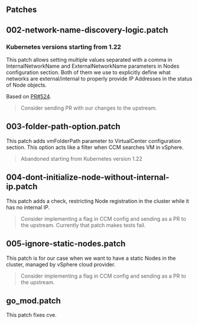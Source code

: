 ## Patches

## 002-network-name-discovery-logic.patch

### Kubernetes versions starting from 1.22
This patch allows setting multiple values separated with a comma in InternalNetworkName and ExternalNetworkName parameters in Nodes configuration section.
Both of them we use to explicitly define what networks are external/internal to properly provide IP Addresses in the status of Node objects.

Based on [PR#524](https://github.com/kubernetes/cloud-provider-vsphere/pull/524).

> Consider sending PR with our changes to the upstream.

## 003-folder-path-option.patch

This patch adds vmFolderPath parameter to VirtualCenter configuration section.
This option acts like a filter when CCM searches VM in vSphere.

> Abandoned starting from Kubernetes version 1.22

## 004-dont-initialize-node-without-internal-ip.patch

This patch adds a check, restricting Node registration in the cluster while it has no internal IP.

> Consider implementing a flag in CCM config and sending as a PR to the upstream.
> Currently that patch makes tests fail.

## 005-ignore-static-nodes.patch

This patch is for our case when we want to have a static Nodes in the cluster, managed by vSphere cloud provider.

> Consider implementing a flag in CCM config and sending as a PR to the upstream.

## go_mod.patch

This patch fixes cve.
